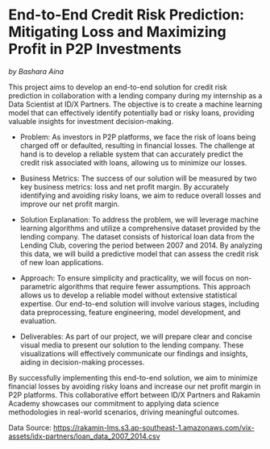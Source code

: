 # End-to-End Credit Risk Prediction: Mitigating Loss and Maximizing Profit in P2P Investments
_by Bashara Aina_

This project aims to develop an end-to-end solution for credit risk prediction in collaboration with a lending company during my internship as a Data Scientist at ID/X Partners. The objective is to create a machine learning model that can effectively identify potentially bad or risky loans, providing valuable insights for investment decision-making.

* Problem:
  As investors in P2P platforms, we face the risk of loans being charged off or defaulted, resulting in financial   losses. The challenge at hand is to develop a reliable system that can accurately predict the credit risk        associated with loans, allowing us to minimize our losses.

* Business Metrics:
  The success of our solution will be measured by two key business metrics: loss and net profit margin. By accurately identifying and avoiding risky loans, we aim to reduce overall losses and improve our net profit margin.

* Solution Explanation:
  To address the problem, we will leverage machine learning algorithms and utilize a comprehensive dataset provided by the lending company. The dataset consists of historical loan data from the Lending Club, covering the period between 2007 and 2014. By analyzing this data, we will build a predictive model that can assess the credit risk of new loan applications.

* Approach:
  To ensure simplicity and practicality, we will focus on non-parametric algorithms that require fewer assumptions. This approach allows us to develop a reliable model without extensive statistical expertise. Our end-to-end solution will involve various stages, including data preprocessing, feature engineering, model development, and evaluation.

*  Deliverables:
   As part of our project, we will prepare clear and concise visual media to present our solution to the lending company. These visualizations will effectively communicate our findings and insights, aiding in decision-making processes.

By successfully implementing this end-to-end solution, we aim to minimize financial losses by avoiding risky   loans and increase our net profit margin in P2P platforms. This collaborative effort between ID/X Partners and Rakamin Academy showcases our commitment to applying data science methodologies in real-world scenarios, driving meaningful outcomes.

Data Source:
https://rakamin-lms.s3.ap-southeast-1.amazonaws.com/vix-assets/idx-partners/loan_data_2007_2014.csv
